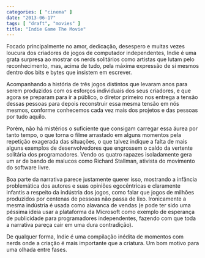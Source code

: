```yaml
---
categories: [ "cinema" ]
date: "2013-06-17"
tags: [ "draft", "movies" ]
title: "Indie Game The Movie"
---
```

Focado principalmente no amor, dedicação, desespero e muitas vezes
loucura dos criadores de jogos de computador independentes, Indie é uma
grata surpresa ao mostrar os nerds solitários como artistas que lutam
pelo reconhecimento, mas, acima de tudo, pela máxima expressão de si
mesmos dentro dos bits e bytes que insistem em escrever.

Acompanhando a história de três jogos distintos que levaram anos para
serem produzidos com os esforços individuais dos seus criadores, e que
agora se preparam para ir a público, o diretor primeiro nos entrega
a tensão dessas pessoas para depois reconstruir essa mesma tensão
em nós mesmos, conforme conhecemos cada vez mais dos projetos e das
pessoas por tudo aquilo.

Porém, não há mistérios o suficiente que consigam carregar essa áurea
por tanto tempo, o que torna o filme arrastado em alguns momentos pela
repetição exagerada das situações, o que talvez indique a falta de
mais alguns exemplos de desenvolvedores que engrossem o caldo da vertente
solitária dos programadores. Vendo os quatro rapazes isoladamente gera
um ar de bando de malucos como Richard Stallman, ativista do movimento
do software livre.

Boa parte da narrativa parece justamente querer isso, mostrando a
infância problemática dos autores e suas opiniões egocêntricas
e claramente infantis a respeito da indústria dos jogos, como falar
que jogos de milhões produzidos por centenas de pessoas não passa de
lixo. Ironicamente a mesma indústria é usada como alavanca de vendas
(e pode ter sido uma péssima ideia usar a plataforma da Microsoft como
exemplo de esperança de publicidade para programadores independentes,
fazendo com que toda a narrativa pareça cair em uma dura contradição).

De qualquer forma, Indie é uma compilação inédita de momentos com
nerds onde a criação é mais importante que a criatura. Um bom motivo
para uma olhada entre fases.

